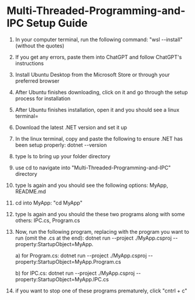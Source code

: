 # Multi-Threaded-Programming-and-IPC Setup Guide

1) In your computer terminal, run the following command: "wsl --install" (without the quotes)
2) If you get any errors, paste them into ChatGPT and follow ChatGPT's instructions
3) Install Ubuntu Desktop from the Microsoft Store or through your preferred browser
4) After Ubuntu finishes downloading, click on it and go through the setup process for installation
5) After Ubuntu finishes installation, open it and you should see a linux terminal=
7) Download the latest .NET version and set it up
8) In the linux terminal, copy and paste the following to ensure .NET has been setup properly: dotnet --version
9) type ls to bring up your folder directory
10) use cd to navigate into "Multi-Threaded-Programming-and-IPC" directory
11) type ls again and you should see the following options: MyApp, README.md
12) cd into MyApp: "cd MyApp"
13) type ls again and you should the these two programs along with some others: IPC.cs, Program.cs
14) Now, run the following program, replacing <fileName> with the program you want to run (omit the .cs at the end): dotnet run --project ./MyApp.csproj --property:StartupObject=MyApp.<fileName>

    a) for Program.cs: dotnet run --project ./MyApp.csproj --property:StartupObject=MyApp.Program.cs
    
    b) for IPC.cs: dotnet run --project ./MyApp.csproj --property:StartupObject=MyApp.IPC.cs
    
16) if you want to stop one of these programs prematurely, click "cntrl + c"
